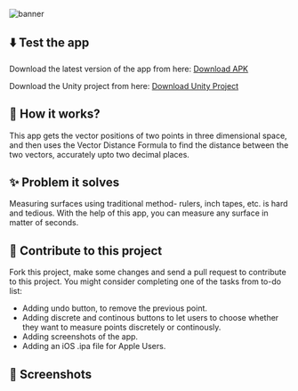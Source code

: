 ![banner](https://github.com/lightlessdays/ar-tiles/blob/main/AR%20Tiles%20Banner.png)

## ⬇️ Test the app

Download the latest version of the app from here: [Download  APK](https://drive.google.com/file/d/1NMntU4sw-X6r29BEuf5NKYSfiZeJnsfs/view?usp=sharing)

Download the Unity project from here: [Download Unity Project](https://drive.google.com/file/d/18e_Tvzln7iYN8T70VcvTb0lHsipe0EJe/view?usp=sharing)

## 🔮 How it works?

This app gets the vector positions of two points in three dimensional space, and then uses the Vector Distance Formula to find the distance between the two vectors, accurately upto two decimal places.

## ✨ Problem it solves

Measuring surfaces using traditional method- rulers, inch tapes, etc. is hard and tedious. With the help of this app, you can measure any surface in matter of seconds.

## 🤝 Contribute to this project

Fork this project, make some changes and send a pull request to contribute to this project. You might consider completing one of the tasks from to-do list:
- Adding undo button, to remove the previous point.
- Adding discrete and continous buttons to let users to choose whether they want to measure points discretely or continously.
- Adding screenshots of the app.
- Adding an iOS .ipa file for Apple Users.

## 📱 Screenshots


  </p>
